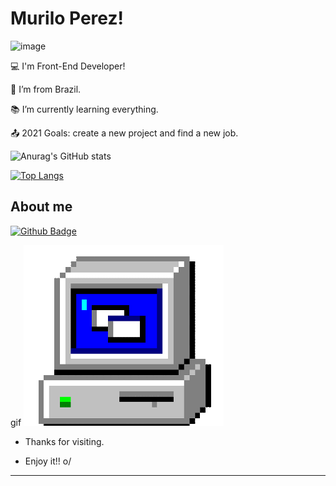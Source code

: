 # Murilo Perez!

![image]({https://img.shields.io/badge/LinkedIn-0077B5?style=for-the-badge&logo=linkedin&logoColor=white})


:computer: I'm Front-End Developer!

:house_with_garden: I’m from Brazil.

:books: I’m currently learning everything.

:outbox_tray: 2021 Goals: create a new project and find a new job.

![Anurag's GitHub stats](https://github-readme-stats.vercel.app/api?username=MuriloPerez10&show_icons=true&theme=tokyonight)

[![Top Langs](https://github-readme-stats.vercel.app/api/top-langs/?username=anuraghazra&layout=compact&theme=tokyonight)](https://github.com/anuraghazra/github-readme-stats)


## About me

[![Github Badge](https://img.shields.io/badge/-Github-000?style=flat-square&logo=Github&logoColor=white&link=LINK_GIT)](LINK_GIT)


gif
![Alt Text](https://github.com/TheDudeThatCode/TheDudeThatCode/blob/master/Assets/PC.gif)


- Thanks for visiting.

- Enjoy it!! o/

----------------------------------------------------------------------------------
